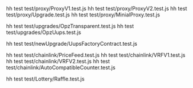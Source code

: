 hh test test/proxy/ProxyV1.test.js
hh test test/proxy/ProxyV2.test.js
hh test test/proxy/Upgrade.test.js
hh test test/proxy/MinialProxy.test.js

hh test test/upgrades/OpzTransparent.test.js
hh test test/upgrades/OpzUups.test.js

hh test test/newUpgrade/UupsFactoryContract.test.js

hh test test/chainlink/PriceFeed.test.js
hh test test/chainlink/VRFV1.test.js
hh test test/chainlink/VRFV2.test.js
hh test test/chainlink/AutoCompatibleCounter.test.js

hh test test/Lottery/Raffle.test.js
